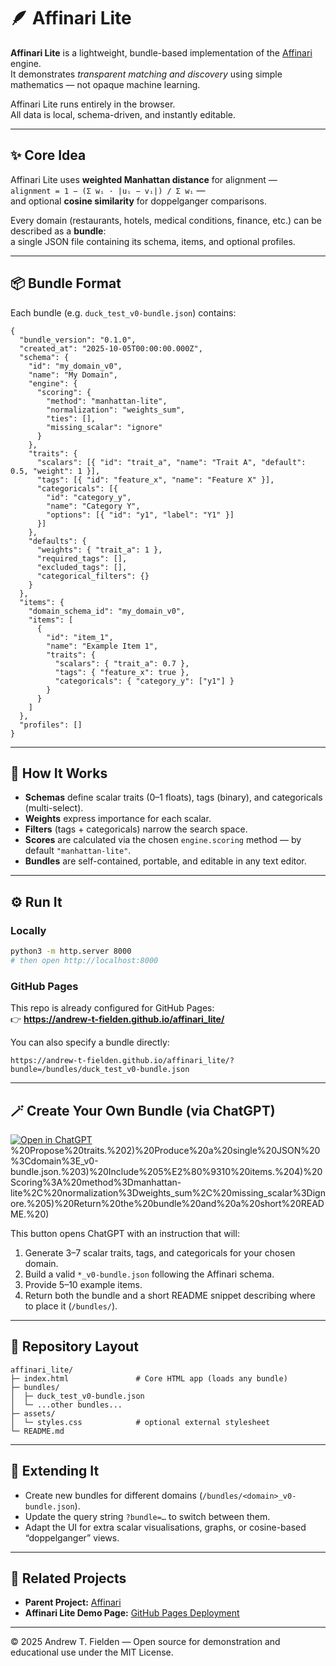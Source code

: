 # 🪶 Affinari Lite

**Affinari Lite** is a lightweight, bundle-based implementation of the [Affinari](https://github.com/Andrew-T-Fielden/affinari) engine.  
It demonstrates *transparent matching and discovery* using simple mathematics — not opaque machine learning.

Affinari Lite runs entirely in the browser.  
All data is local, schema-driven, and instantly editable.

---

## ✨ Core Idea

Affinari Lite uses **weighted Manhattan distance** for alignment —  
`alignment = 1 − (Σ wᵢ · |uᵢ − vᵢ|) / Σ wᵢ` —  
and optional **cosine similarity** for doppelganger comparisons.  

Every domain (restaurants, hotels, medical conditions, finance, etc.) can be described as a **bundle**:  
a single JSON file containing its schema, items, and optional profiles.

---

## 📦 Bundle Format

Each bundle (e.g. `duck_test_v0-bundle.json`) contains:

```jsonc
{
  "bundle_version": "0.1.0",
  "created_at": "2025-10-05T00:00:00.000Z",
  "schema": {
    "id": "my_domain_v0",
    "name": "My Domain",
    "engine": {
      "scoring": {
        "method": "manhattan-lite",
        "normalization": "weights_sum",
        "ties": [],
        "missing_scalar": "ignore"
      }
    },
    "traits": {
      "scalars": [{ "id": "trait_a", "name": "Trait A", "default": 0.5, "weight": 1 }],
      "tags": [{ "id": "feature_x", "name": "Feature X" }],
      "categoricals": [{
        "id": "category_y",
        "name": "Category Y",
        "options": [{ "id": "y1", "label": "Y1" }]
      }]
    },
    "defaults": {
      "weights": { "trait_a": 1 },
      "required_tags": [],
      "excluded_tags": [],
      "categorical_filters": {}
    }
  },
  "items": {
    "domain_schema_id": "my_domain_v0",
    "items": [
      {
        "id": "item_1",
        "name": "Example Item 1",
        "traits": {
          "scalars": { "trait_a": 0.7 },
          "tags": { "feature_x": true },
          "categoricals": { "category_y": ["y1"] }
        }
      }
    ]
  },
  "profiles": []
}
```

---

## 🧠 How It Works

- **Schemas** define scalar traits (0–1 floats), tags (binary), and categoricals (multi-select).  
- **Weights** express importance for each scalar.  
- **Filters** (tags + categoricals) narrow the search space.  
- **Scores** are calculated via the chosen `engine.scoring` method — by default `"manhattan-lite"`.  
- **Bundles** are self-contained, portable, and editable in any text editor.

---

## ⚙️ Run It

### Locally
```bash
python3 -m http.server 8000
# then open http://localhost:8000
```

### GitHub Pages
This repo is already configured for GitHub Pages:  
👉 **https://andrew-t-fielden.github.io/affinari_lite/**

You can also specify a bundle directly:

```
https://andrew-t-fielden.github.io/affinari_lite/?bundle=/bundles/duck_test_v0-bundle.json
```

---

## 🪄 Create Your Own Bundle (via ChatGPT)

[![Open in ChatGPT](https://img.shields.io/badge/Open_in_ChatGPT-00a37f?logo=openai&logoColor=white&style=for-the-badge)](https://chat.openai.com/?q=You%20are%20ChatGPT%20(GPT-5)%20Help%20me%20create%20a%20single-file%20Affinari%20Lite%20bundle%20for%20my%20domain%2C%20following%20the%20JSON%20structure%20in%20the%20reference%20export%20(bundle_version%2C%20created_at%2C%20schema%2Fengine%2Ftraits%2Fdefaults%2C%20items%2C%20profiles).%20Use%20my%20repo%20for%20conventions%3A%20https%3A%2F%2Fgithub.com%2FAndrew-T-Fielden%2Faffinari_lite.%20Tasks%3A%201)%20Propose%20traits.%202)%20Produce%20a%20single%20JSON%20%3Cdomain%3E_v0-bundle.json.%203)%20Include%205%E2%80%9310%20items.%204)%20Scoring%3A%20method%3Dmanhattan-lite%2C%20normalization%3Dweights_sum%2C%20missing_scalar%3Dignore.%205)%20Return%20the%20bundle%20and%20a%20short%20README.%20)

This button opens ChatGPT with an instruction that will:
1. Generate 3–7 scalar traits, tags, and categoricals for your chosen domain.  
2. Build a valid `*_v0-bundle.json` following the Affinari schema.  
3. Provide 5–10 example items.  
4. Return both the bundle and a short README snippet describing where to place it (`/bundles/`).  

---

## 📂 Repository Layout

```
affinari_lite/
├─ index.html               # Core HTML app (loads any bundle)
├─ bundles/
│  ├─ duck_test_v0-bundle.json
│  └─ ...other bundles...
├─ assets/
│  └─ styles.css            # optional external stylesheet
└─ README.md
```

---

## 🧩 Extending It

- Create new bundles for different domains (`/bundles/<domain>_v0-bundle.json`).  
- Update the query string `?bundle=…` to switch between them.  
- Adapt the UI for extra scalar visualisations, graphs, or cosine-based “doppelganger” views.

---

## 🔗 Related Projects
- **Parent Project:** [Affinari](https://github.com/Andrew-T-Fielden/affinari)  
- **Affinari Lite Demo Page:** [GitHub Pages Deployment](https://andrew-t-fielden.github.io/affinari_lite/)

---

© 2025 Andrew T. Fielden — Open source for demonstration and educational use under the MIT License.
